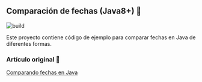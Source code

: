 ## Comparación de fechas (Java8+) :calendar:

![build](https://github.com/ismaxs/tutorial-comparing-dates/workflows/build/badge.svg)

Este proyecto contiene código de ejemplo para comparar fechas en Java de diferentes formas.

### Artículo original :link:
[Comparando fechas en Java](https://blog.ismaelrp.es/java/comparando-fechas-en-java/)